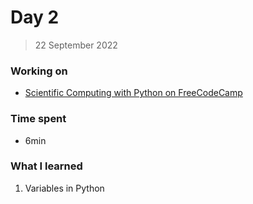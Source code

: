 # Day 2
> 22 September 2022
### Working on
- [Scientific Computing with Python on FreeCodeCamp](https://www.freecodecamp.org/learn/scientific-computing-with-python)

### Time spent
- 6min

### What I learned
1. Variables in Python
